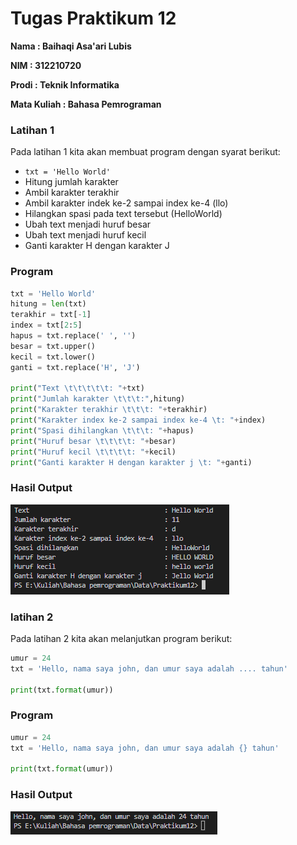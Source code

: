 # Tugas Praktikum 12

<b>Nama : Baihaqi Asa'ari Lubis</b>

<b>NIM : 312210720</b>

<b>Prodi : Teknik Informatika</b>

<b>Mata Kuliah : Bahasa Pemrograman</b>

### Latihan 1

Pada latihan 1 kita akan membuat program dengan syarat berikut:
* `txt = 'Hello World'`
* Hitung jumlah karakter
* Ambil karakter terakhir
* Ambil karakter indek ke-2 sampai index ke-4 (llo)
* Hilangkan spasi pada text tersebut (HelloWorld)
* Ubah text menjadi huruf besar
* Ubah text menjadi huruf kecil
* Ganti karakter H dengan karakter J

### Program
```python
txt = 'Hello World'
hitung = len(txt)
terakhir = txt[-1]
index = txt[2:5]
hapus = txt.replace(' ', '')
besar = txt.upper()
kecil = txt.lower()
ganti = txt.replace('H', 'J')

print("Text \t\t\t\t\t: "+txt)
print("Jumlah karakter \t\t\t:",hitung)
print("Karakter terakhir \t\t\t: "+terakhir)
print("Karakter index ke-2 sampai index ke-4 \t: "+index)
print("Spasi dihilangkan \t\t\t: "+hapus)
print("Huruf besar \t\t\t\t: "+besar)
print("Huruf kecil \t\t\t\t: "+kecil)
print("Ganti karakter H dengan karakter j \t: "+ganti)
```

### Hasil Output
![Pinture output](picture/1.PNG)

### latihan 2

Pada latihan 2 kita akan melanjutkan program berikut:
```python
umur = 24
txt = 'Hello, nama saya john, dan umur saya adalah .... tahun'

print(txt.format(umur))
```

### Program
```python
umur = 24
txt = 'Hello, nama saya john, dan umur saya adalah {} tahun'

print(txt.format(umur))
```
### Hasil Output
![Pinture output](picture/2.PNG)

